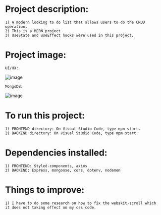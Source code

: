 #   Project description:
    1) A modern looking to do list that allows users to do the CRUD operation.
    2) This is a MERN project
    3) UseState and useEffect hooks were used in this project. 

#   Project image:
    UI/UX:
![image](https://github.com/kevinandris/MERN_Todo-list/assets/102328858/573f8ea6-6d21-4531-973a-ccbbf9821346)

    MongoDB:
![image](https://github.com/kevinandris/MERN_Todo-list/assets/102328858/bb7ceea9-18ea-465e-b235-26a29797e074)

#   To run this project:
    1) FRONTEND directory: On Visual Studio Code, type npm start.
    2) BACKEND directory: On Visual Studio Code, type npm start.

#   Dependencies installed:
    1) FRONTEND: Styled-components, axios
    2) BACKEND: Express, mongoose, cors, dotenv, nodemon

#   Things to improve:
    1) I have to do some research on how to fix the webskit-scroll which it does not taking effect on my css code.
